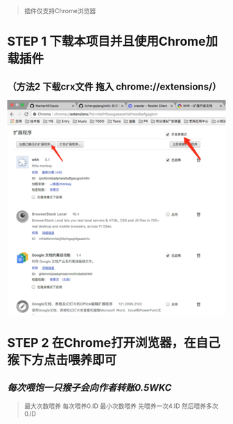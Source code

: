 >插件仅支持Chrome浏览器

# STEP 1 下载本项目并且使用Chrome加载插件 
## （方法2 下载crx文件 拖入 chrome://extensions/）
![image](./pics/install.jpg)

# STEP 2 在Chrome打开浏览器，在自己猴下方点击喂养即可

## *每次喂饱一只猴子会向作者转账0.5WKC*

>最大次数喂养 每次喂养0.ID 
>最小次数喂养 先喂养一次4.ID 然后喂养多次0.ID

